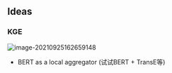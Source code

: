 ## Ideas

### KGE

![image-20210925162659148](C:\Users\yeeeqichen\AppData\Roaming\Typora\typora-user-images\image-20210925162659148.png)

- BERT as a local aggregator (试试BERT + TransE等)

  

